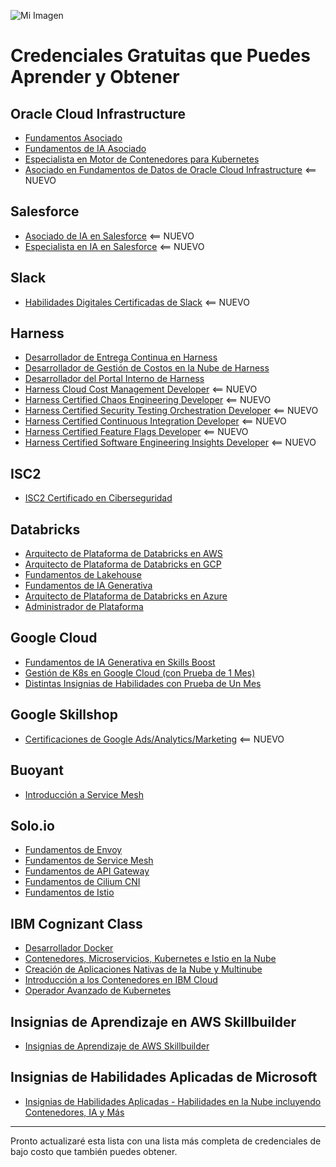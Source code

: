 ![Mi Imagen](https://as2.ftcdn.net/v2/jpg/02/75/03/59/1000_F_275035961_0Gu3DoUS6b5HjT1Wxg7t0vJky60Rt0gj.jpg)

# Credenciales Gratuitas que Puedes Aprender y Obtener

## Oracle Cloud Infrastructure
- [Fundamentos Asociado](https://education.oracle.com/oracle-cloud-infrastructure-2023-foundations-associate/pexam_1Z0-1085-24)
- [Fundamentos de IA Asociado](https://education.oracle.com/oracle-cloud-infrastructure-2024-ai-foundations-associate/pexam_1Z0-1122-24)
- [Especialista en Motor de Contenedores para Kubernetes](https://blogs.oracle.com/oracleuniversity/post/announcing-the-2024-oci-container-engine-for-kubernetes-specialist-course)
- [Asociado en Fundamentos de Datos de Oracle Cloud Infrastructure](https://mylearn.oracle.com/ou/learning-path/become-an-oracle-cloud-infrastructure-data-foundations-associate-2024/140339) <== NUEVO

## Salesforce
- [Asociado de IA en Salesforce](https://trailhead.salesforce.com/en/credentials/aiassociate) <== NUEVO
- [Especialista en IA en Salesforce](https://trailhead.salesforce.com/en/credentials/aispecialist) <== NUEVO

## Slack
- [Habilidades Digitales Certificadas de Slack](https://www.slackcertified.com/page/slack-skills) <== NUEVO

## Harness
- [Desarrollador de Entrega Continua en Harness](https://university-registration.harness.io/certified-continuous-delivery-developer)
- [Desarrollador de Gestión de Costos en la Nube de Harness](https://university-registration.harness.io/cloud-cost-management-developer)
- [Desarrollador del Portal Interno de Harness](https://university-registration.harness.io/certified-internal-developer-portal-developer)
- [Harness Cloud Cost Management Developer](https://university-registration.harness.io/cloud-cost-management-developer) <== NUEVO
- [Harness Certified Chaos Engineering Developer](https://university-registration.harness.io/chaos-engineering-developer) <== NUEVO
- [Harness Certified Security Testing Orchestration Developer](https://university-registration.harness.io/security-testing-orchestration-developer) <== NUEVO
- [Harness Certified Continuous Integration Developer](https://university-registration.harness.io/certified-continuous-integration-developer) <== NUEVO
- [Harness Certified Feature Flags Developer](https://university-registration.harness.io/feature-flags-developer) <== NUEVO
- [Harness Certified Software Engineering Insights Developer](https://university-registration.harness.io/certified-software-engineering-insights-developer) <== NUEVO

## ISC2
- [ISC2 Certificado en Ciberseguridad](https://www.isc2.org/certifications/cc)

## Databricks
- [Arquitecto de Plataforma de Databricks en AWS](https://www.databricks.com/learn/training/certification)
- [Arquitecto de Plataforma de Databricks en GCP](https://www.databricks.com/learn/training/certification)
- [Fundamentos de Lakehouse](https://www.databricks.com/learn/training/certification)
- [Fundamentos de IA Generativa](https://www.databricks.com/learn/training/certification)
- [Arquitecto de Plataforma de Databricks en Azure](https://www.databricks.com/learn/training/certification)
- [Administrador de Plataforma](https://www.databricks.com/learn/training/certification)

## Google Cloud
- [Fundamentos de IA Generativa en Skills Boost](https://www.cloudskillsboost.google/paths/118)
- [Gestión de K8s en Google Cloud (con Prueba de 1 Mes)](https://www.cloudskillsboost.google/course_templates/783)
- [Distintas Insignias de Habilidades con Prueba de Un Mes](https://www.cloudskillsboost.google/)

## Google Skillshop
- [Certificaciones de Google Ads/Analytics/Marketing](https://skillshop.docebosaas.com/learn/signin) <== NUEVO

## Buoyant
- [Introducción a Service Mesh](https://buoyant.io/courses/service-mesh-101)

## Solo.io
- [Fundamentos de Envoy](https://academy.solo.io/learn/courses/81/envoy-basics)
- [Fundamentos de Service Mesh](https://academy.solo.io/learn/courses/80/service-mesh-basics)
- [Fundamentos de API Gateway](https://academy.solo.io/learn/courses/79/api-gateway-basics)
- [Fundamentos de Cilium CNI](https://academy.solo.io/learn/courses/78/cilium-cni-basics)
- [Fundamentos de Istio](https://academy.solo.io/learn/courses/77/istio-basics)

## IBM Cognizant Class
- [Desarrollador Docker](https://cognitiveclass.ai/badges/docker-essentials)
- [Contenedores, Microservicios, Kubernetes e Istio en la Nube](https://cognitiveclass.ai/learn/containers-k8s-and-istio-on-ibm-cloud)
- [Creación de Aplicaciones Nativas de la Nube y Multinube](https://cognitiveclass.ai/badges/building-cloud-native-and-multicloud-applications)
- [Introducción a los Contenedores en IBM Cloud](https://cognitiveclass.ai/badges/getting-started-with-containers-on-ibm-cloud)
- [Operador Avanzado de Kubernetes](https://cognitiveclass.ai/badges/advanced-kubernetes-operator)

## Insignias de Aprendizaje en AWS Skillbuilder
- [Insignias de Aprendizaje de AWS Skillbuilder](https://aws.amazon.com/training/badges/)

## Insignias de Habilidades Aplicadas de Microsoft
- [Insignias de Habilidades Aplicadas - Habilidades en la Nube incluyendo Contenedores, IA y Más](https://learn.microsoft.com/en-us/credentials/browse/?credential_types=applied%20skills)

---

Pronto actualizaré esta lista con una lista más completa de credenciales de bajo costo que también puedes obtener.
